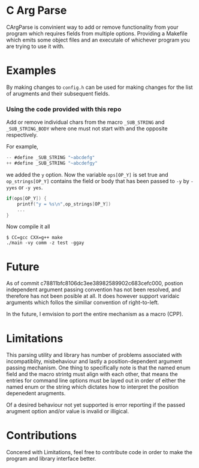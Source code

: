 # C Arg Parse 

CArgParse is convinient way to add or remove functionality from your program which requires fields from multiple options. Providing a Makefile which emits some object files and an executale of whichever program you are trying to use it with.  

# Examples

By making changes to `config.h` can be used for making changes for the list of arugments and their subsequent fields. 

### Using the code provided with this repo

Add or remove individual chars from the macro `_SUB_STRING` and `_SUB_STRING_BODY` where one must not start with and the opposite 
respectively. 

For example,
```C
-- #define _SUB_STRING "~abcdefg"
++ #define _SUB_STRING "~abcdefgy"

```
we added the `y` option. Now the variable `ops[OP_Y]` is set true and `op_strings[OP_Y]` contains the field or body that has been passed to `-y` by `-yyes` or `-y yes`.

```C
if(ops[OP_Y]) {
    printf("y = %s\n",op_strings[OP_Y])
    ...
}
```
Now compile it all 
```
$ CC=gcc CXX=g++ make 
./main -vy comm -z test -ggay
```

# Future 
As of commit c78811bfc8106dc3ee38982589902c683cefc000, postion independent argument passing convention has not been resolved, and therefore has not been posible at all. It does however support varidaic arguments which follos the similiar convention of right-to-left. 

In the future, I emvision to port the entire mechanism as a macro (CPP).

# Limitations

This parsing utility and library has number of problems associated with incompatiblity, misbehaviour and lastly a position-dependent argument passing mechanism. One thing to specifically note is that the named enum field and the macro strintg must align with each other, that means the entries for command line options must be layed out in order of either the named enum or the string which dictates how to interpret the position depenedent arugments.

Of a desired behaviour not yet supported is error reporting if the passed arugment option and/or value is invalid or illigical.
# Contributions 

Concered with Limitations, feel free to contribute code in order to make the program and library interface better. 
